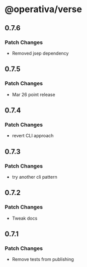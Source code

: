 # @operativa/verse

## 0.7.6

### Patch Changes

- Removed jsep dependency

## 0.7.5

### Patch Changes

- Mar 26 point release

## 0.7.4

### Patch Changes

- revert CLI approach

## 0.7.3

### Patch Changes

- try another cli pattern

## 0.7.2

### Patch Changes

- Tweak docs

## 0.7.1

### Patch Changes

- Remove tests from publishing
